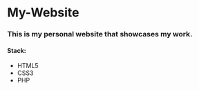 # My-Website
### This is my personal website that showcases my work.

#### Stack:
* HTML5
* CSS3
* PHP


